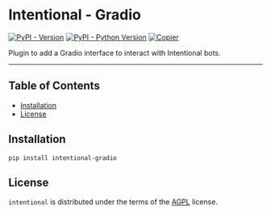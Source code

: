 # Intentional - Gradio

[![PyPI - Version](https://img.shields.io/pypi/v/intentional-gradio.svg)](https://pypi.org/project/intentional-gradio)
[![PyPI - Python Version](https://img.shields.io/pypi/pyversions/intentional-gradio.svg)](https://pypi.org/project/intentional-gradio)
[![Copier](https://img.shields.io/endpoint?url=https://raw.githubusercontent.com/copier-org/copier/master/img/badge/badge-grayscale-inverted-border-orange.json)](https://github.com/copier-org/copier)

Plugin to add a Gradio interface to interact with Intentional bots.

-----

## Table of Contents

- [Installation](#installation)
- [License](#license)

## Installation

```console
pip install intentional-gradio
```

## License

`intentional` is distributed under the terms of the [AGPL](LICENSE.txt) license.
